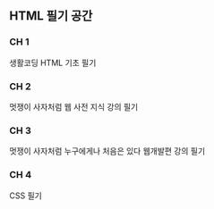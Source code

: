## HTML 필기 공간

### CH 1

생활코딩 HTML 기초 필기

### CH 2

멋쟁이 사자처럼 웹 사전 지식 강의 필기

### CH 3

멋쟁이 사자처럼 누구에게나 처음은 있다 웹개발편 강의 필기

### CH 4

CSS 필기
